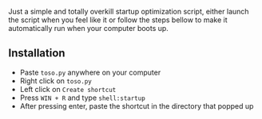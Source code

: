Just a simple and totally overkill startup optimization script, either launch the script when you feel like it or follow the steps bellow to make it automatically run when your computer boots up.

## Installation
* Paste `toso.py` anywhere on your computer
* Right click on `toso.py`
* Left click on `Create shortcut`
* Press `WIN + R` and type `shell:startup`
* After pressing enter, paste the shortcut in the directory that popped up
